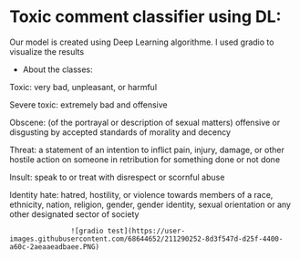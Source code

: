 # Toxic comment classifier using DL:
Our model is created using Deep Learning algorithme.
I used gradio to visualize  the results 
- About the classes:

Toxic: very bad, unpleasant, or harmful

Severe toxic: extremely bad and offensive

Obscene: (of the portrayal or description of sexual matters) offensive or disgusting by accepted standards of morality and decency

Threat: a statement of an intention to inflict pain, injury, damage, or other hostile action on someone in retribution for something done or not done

Insult: speak to or treat with disrespect or scornful abuse

Identity hate: hatred, hostility, or violence towards members of a race, ethnicity, nation, religion, gender, gender identity, sexual orientation or any other designated sector of society


                   ![gradio test](https://user-images.githubusercontent.com/68644652/211290252-8d3f547d-d25f-4400-a60c-2aeaaeadbaee.PNG)
